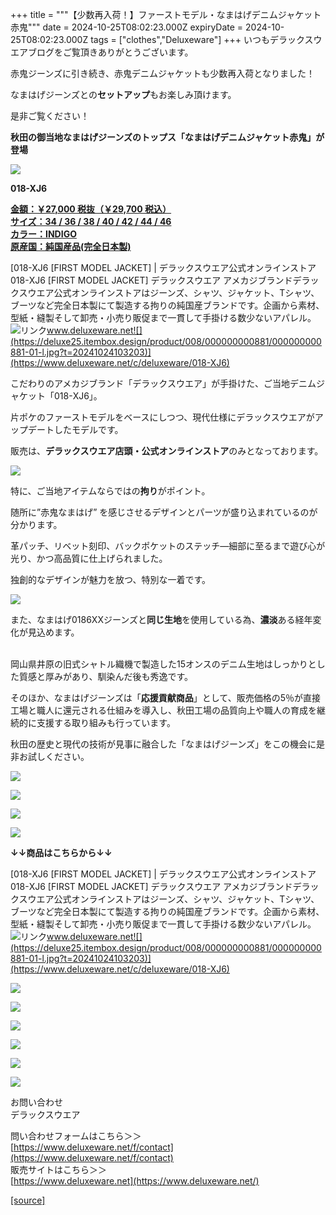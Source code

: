 +++
title = """【少数再入荷！】ファーストモデル・なまはげデニムジャケット赤鬼"""
date = 2024-10-25T08:02:23.000Z
expiryDate = 2024-10-25T08:02:23.000Z
tags = ["clothes","Deluxeware"]
+++
いつもデラックスウエアブログをご覧頂きありがとうございます。

赤鬼ジーンズに引き続き、赤鬼デニムジャケットも少数再入荷となりました！

なまはげジーンズとの**セットアップ**もお楽しみ頂けます。

是非ご覧ください！

**秋田の御当地なまはげジーンズのトップス「なまはげデニムジャケット赤鬼」が登場**

[![](https://stat.ameba.jp/user_images/20241025/17/deluxeware/4f/ab/j/o0971121415502073235.jpg)](https://stat.ameba.jp/user_images/20241025/17/deluxeware/4f/ab/j/o0971121415502073235.jpg)

**018-XJ6**

**[金額：￥27,000 税抜（￥29,700 税込）  
サイズ：34 / 36 / 38 / 40 / 42 / 44 / 46  
カラー：INDIGO  
原産国：純国産品(完全日本製)](https://www.deluxeware.net/c/deluxeware/018-XJ6)**

[018-XJ6 \[FIRST MODEL JACKET\] | デラックスウエア公式オンラインストア018-XJ6 \[FIRST MODEL JACKET\] デラックスウエア アメカジブランドデラックスウエア公式オンラインストアはジーンズ、シャツ、ジャケット、Tシャツ、ブーツなど完全日本製にて製造する拘りの純国産ブランドです。企画から素材、型紙・縫製そして卸売・小売り販促まで一貫して手掛ける数少ないアパレル。![リンク](https://c.stat100.ameba.jp/ameblo/symbols/v3.20.0/svg/gray/editor_link.svg)www.deluxeware.net![](https://deluxe25.itembox.design/product/008/000000000881/000000000881-01-l.jpg?t=20241024103203)](https://www.deluxeware.net/c/deluxeware/018-XJ6)

こだわりのアメカジブランド「デラックスウエア」が手掛けた、ご当地デニムジャケット「018-XJ6」。

片ポケのファーストモデルをベースにしつつ、現代仕様にデラックスウエアがアップデートしたモデルです。

販売は、**デラックスウエア店頭・公式オンラインストア**のみとなっております。

[![](https://stat.ameba.jp/user_images/20241025/16/deluxeware/00/bd/j/o1124150015502068614.jpg)](https://stat.ameba.jp/user_images/20241025/16/deluxeware/00/bd/j/o1124150015502068614.jpg)

特に、ご当地アイテムならではの**拘り**がポイント。

随所に”赤鬼なまはげ” を感じさせるデザインとパーツが盛り込まれているのが分かります。

革パッチ、リベット刻印、バックポケットのステッチ—細部に至るまで遊び心が光り、かつ高品質に仕上げられました。

独創的なデザインが魅力を放つ、特別な一着です。

![](https://stat.ameba.jp/user_images/20230504/16/deluxeware/e1/99/j/o0690047515279458758.jpg?caw=800)

また、なまはげ0186XXジーンズと**同じ生地**を使用している為、**濃淡**ある経年変化が見込めます。  
 

岡山県井原の旧式シャトル織機で製造した15オンスのデニム生地はしっかりとした質感と厚みがあり、馴染んだ後も秀逸です。

そのほか、なまはげジーンズは「**応援貢献商品**」として、販売価格の5％が直接工場と職人に還元される仕組みを導入し、秋田工場の品質向上や職人の育成を継続的に支援する取り組みも行っています。  
  
秋田の歴史と現代の技術が見事に融合した「なまはげジーンズ」をこの機会に是非お試しください。

[![](https://stat.ameba.jp/user_images/20241025/16/deluxeware/d0/d9/j/o1126150015502068626.jpg)](https://stat.ameba.jp/user_images/20241025/16/deluxeware/d0/d9/j/o1126150015502068626.jpg)

[![](https://stat.ameba.jp/user_images/20241025/16/deluxeware/c1/25/j/o1126150015502068620.jpg)](https://stat.ameba.jp/user_images/20241025/16/deluxeware/c1/25/j/o1126150015502068620.jpg)

[![](https://stat.ameba.jp/user_images/20241025/16/deluxeware/ee/cc/j/o0749093615502069941.jpg)](https://stat.ameba.jp/user_images/20241025/16/deluxeware/ee/cc/j/o0749093615502069941.jpg)

![](https://deluxe25.itembox.design/product/008/000000000881/000000000881-01-l.jpg?t=20241024103203)

**↓↓商品はこちらから↓↓**

[018-XJ6 \[FIRST MODEL JACKET\] | デラックスウエア公式オンラインストア018-XJ6 \[FIRST MODEL JACKET\] デラックスウエア アメカジブランドデラックスウエア公式オンラインストアはジーンズ、シャツ、ジャケット、Tシャツ、ブーツなど完全日本製にて製造する拘りの純国産ブランドです。企画から素材、型紙・縫製そして卸売・小売り販促まで一貫して手掛ける数少ないアパレル。![リンク](https://c.stat100.ameba.jp/ameblo/symbols/v3.20.0/svg/gray/editor_link.svg)www.deluxeware.net![](https://deluxe25.itembox.design/product/008/000000000881/000000000881-01-l.jpg?t=20241024103203)](https://www.deluxeware.net/c/deluxeware/018-XJ6)

[![](https://stat.ameba.jp/user_images/20241016/14/deluxeware/bc/37/j/o0930015015498595508.jpg?caw=800)](https://www.deluxeware.net/c/tokusyu)

[![](https://stat.ameba.jp/user_images/20241007/16/deluxeware/df/96/j/o0800026015495163803.jpg?caw=800)](https://www.deluxeware.net/)

[![](https://stat.ameba.jp/user_images/20240614/12/deluxeware/fb/b4/j/o0800026015451324172.jpg?caw=800)](https://www.deluxeware.net/c/2024FWreserveall)

[![](https://stat.ameba.jp/user_images/20240315/15/deluxeware/04/7f/j/o0800026015413271803.jpg?caw=800)](https://www.instagram.com/deluxeware/?hl=ja)

[![](https://stat.ameba.jp/user_images/20220415/12/deluxeware/3b/ce/j/o0800026015103175481.jpg?caw=800)](https://www.deluxeware.net/f/headstore)

[![](https://stat.ameba.jp/user_images/20220415/12/deluxeware/d7/c6/j/o0800026015103175487.jpg?caw=800)](https://www.deluxeware.net/)

お問い合わせ  
デラックスウエア

問い合わせフォームはこちら＞＞  
[https://www.deluxeware.net/f/contact](https://www.deluxeware.net/f/contact)  
販売サイトはこちら＞＞  
[https://www.deluxeware.net](https://www.deluxeware.net/)

[[source]](https://ameblo.jp/deluxeware/entry-12872554276.html)
